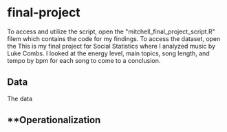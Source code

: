 # final-project
To access and utilize the script, open the "mitchell_final_project_script.R" filem which contains the code for my findings. To access the dataset, open the 
This is my final project for Social Statistics where I analyzed music by Luke Combs. I looked at the energy level, main topics, song length, and tempo by bpm for each song to come to a conclusion. 
## **Data**
The data 
## **Operationalization
